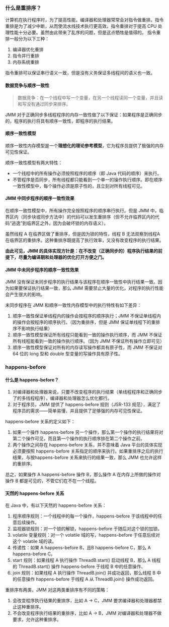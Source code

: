### 什么是重排序？
计算机在执行程序时，为了提高性能，编译器和处理器常常会对指令做重排。指令重排是为了减少中断，从而使流水线技术执行更高效。指令重排对于提高 CPU 处理性能十分必要。虽然由此带来了乱序的问题，但是这点牺牲是值得的。
指令重排一般分为以下三种：

1. 编译器优化重排
2. 指令并行重排
3. 内存系统重排

指令重排可以保证串行语义一致，但是没有义务保证多线程间的语义也一致。

#### 数据竞争与顺序一致性
> 数据竞争：在一个线程中写一个变量，在另一个线程读同一个变量，并且读和写没有通过同步来排序。

JMM 对于正确同步多线程程序的内存一致性做了以下保证：如果程序是正确同步的，程序的执行将具有顺序一致性，即程序的执行结果。

#### 顺序一致性模型
顺序一致性内存模型是一个**理想化的理论参考模型**，它为程序员提供了极强的内存可见性保证。

顺序一致性模型有两大特性：
- 一个线程中的所有操作必须按照程序的顺序（即 Java 代码的顺序）来执行。
- 不管程序是否同步，所有线程都只能看到一个单一的操作执行顺序。即在顺序一致性模型中，每个操作必须是原子性的，且立刻对所有线程可见。

#### JMM 中同步程序的顺序一致性效果
在顺序一致性模型中，所有操作完全按照程序的顺序串行执行。但是 JMM 中，临界区内（同步块或同步方法中）的代码可以发生重排序（但不允许临界区内的代码“逃逸”到临界区之外，因为会破坏锁的内存语义）。

虽然线程 A 在临界区做了重排序，但是因为锁的特性，线程 B 无法观察到线程A在临界区的重排序。这种重排序既提高了执行效率，又没有改变程序的执行结果。

**由此可见，JMM 的具体实现方针是：在不改变（正确同步的）程序执行结果的前提下，尽量为编译期和处理器的优化打开方便之门。**

#### JMM 中未同步程序的顺序一致性效果
JMM 没有保证未同步程序的执行结果与该程序在顺序一致性中执行结果一致。因为如果要保证执行结果一致，那么 JMM 需要禁止大量的优化，对程序的执行性能会产生很大的影响。

未同步程序在 JMM 和顺序一致性内存模型中的执行特性有如下差异：

1. 顺序一致性保证单线程内的操作会按程序的顺序执行；JMM 不保证单线程内的操作会按程序的顺序执行。（因为重排序，但是 JMM 保证单线程下的重排序不影响执行结果）
2. 顺序一致性模型保证所有线程只能看到一致的操作执行顺序，而 JMM 不保证所有线程能看到一致的操作执行顺序。（因为 JMM 不保证所有操作立即可见）
3. 顺序一致性模型保证对所有的内存读写操作都具有原子性，而 JMM 不保证对 64 位的 long 型和 double 型变量的写操作具有原子性。

### happens-before
#### 什么是 happens-before？
1. 对编译器和处理器来说，只要不改变程序的执行结果（单线程程序和正确同步了的多线程程序），编译器和处理器怎么优化都行。
2. 对于程序员，JMM 提供了 happens-before 规则（JSR-133 规范），满足了程序员的需求——简单易懂，并且提供了足够强的内存可见性保证。

happens-before 关系的定义如下：
1. 如果一个操作 happens-before 另一个操作，那么第一个操作的执行结果将对第二个操作可见，而且第一个操作的执行顺序排在第二个操作之前。
2. 两个操作之间存在 happens-before 关系，并不意味着 Java 平台的具体实现必须要按照 happens-before 关系指定的顺序来执行。如果重排序之后的执行结果，与按happens-before 关系来执行的结果一致，那么 JMM 也允许这样的重排序。

总之，如果操作 A happens-before 操作 B，那么操作 A 在内存上所做的操作对操作 B 都是可见的，不管它们在不在一个线程。

#### 天然的 happens-before 关系
在 Java 中，有以下天然的 happens-before 关系：

1. 程序顺序规则：一个线程中的每一个操作，happens-before 于该线程中的任意后续操作。
2. 监视器锁规则：对一个锁的解锁，happens-before 于随后对这个锁的加锁。
3. volatile 变量规则：对一个 volatile 域的写，happens-before 于任意后续对这个 volatile 域的读。
4. 传递性：如果 A happens-before B，且B happens-before C，那么 A happens-before C。
5. start 规则：如果线程 A 执行操作 ThreadB.start() 启动线程 B，那么 A 线程的 ThreadB.start() 操作 happens-before 于线程 B 中的任意操作、
6. join 规则：如果线程 A 执行操作 ThreadB.join() 并成功返回，那么线程 B 中的任意操作 happens-before 于线程 A 从 ThreadB.join() 操作成功返回。


重排序有两类，JMM 对这两类重排序有不同的策略：
1. 会改变程序执行结果的重排序，比如 A -> C，JMM 要求编译器和处理器都禁止这种重排序。
2. 不会改变程序执行结果的重排序，比如 A -> B，JMM 对编译器和处理器不做要求，允许这种重排序。

